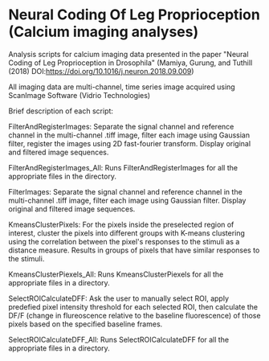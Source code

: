 # Neural Coding Of Leg Proprioception (Calcium imaging analyses)
Analysis scripts for calcium imaging data presented in the paper "Neural Coding of Leg Proprioception in Drosophila" (Mamiya, Gurung, and Tuthill (2018) DOI:https://doi.org/10.1016/j.neuron.2018.09.009)

All imaging data are multi-channel, time series image acquired using ScanImage Software (Vidrio Technologies)

Brief description of each script:

FilterAndRegisterImages: Separate the signal channel and reference channel in the multi-channel .tiff image, filter each image using Gaussian filter, register the images using 2D fast-fourier transform. Display original and filtered image sequences.

FilterAndRegisterImages_All: Runs FilterAndRegisterImages for all the appropriate files in the directory.
 
FilterImages: Separate the signal channel and reference channel in the multi-channel .tiff image, filter each image using Gaussian filter. Display original and filtered image sequences.

KmeansClusterPixels: For the pixels inside the preselected region of interest, cluster the pixels into different groups with K-means clustering using the correlation between the pixel's responses to the stimuli as a distance measure. Results in groups of pixels that have similar responses to the stimuli.

KmeansClusterPiexels_All: Runs KmeansClusterPiexels for all the appropriate files in a directory.

SelectROICalculateDFF: Ask the user to manually select ROI, apply predefied pixel intensity threshold for each selected ROI, then calculate the DF/F (change in flureoscence relative to the baseline fluorescence) of those pixels based on the specified baseline frames.

SelectROICalculateDFF_All: Runs SelectROICalculateDFF for all the appropriate files in a directory.
